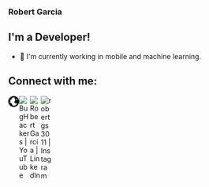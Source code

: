 ### Robert Garcia 

## I'm a Developer!
- 🔭 I'm currently working in mobile and machine learning.

## Connect with me:
[<img align="left" alt="bughackers.org" width="22px" src="https://raw.githubusercontent.com/iconic/open-iconic/master/svg/globe.svg" />][website]
[<img align="left" alt="BugHackers | YouTube" width="22px" src="https://cdn.jsdelivr.net/npm/simple-icons@v3/icons/youtube.svg" />][youtube]
[<img align="left" alt="Robert Garcia | LinkedIn" width="22px" src="https://cdn.jsdelivr.net/npm/simple-icons@v3/icons/linkedin.svg" />][linkedin]
[<img align="left" alt="robertgs3011 | Instagram" width="22px" src="https://cdn.jsdelivr.net/npm/simple-icons@v3/icons/instagram.svg" />][instagram]

</details>

[website]: http://bughackers.org/
[youtube]: https://www.youtube.com/channel/UCyjh0dAR0Qjg-MPuH2qWPAg
[instagram]: https://www.instagram.com/hrod.garcia/
[linkedin]: https://www.linkedin.com/in/robert-garcia-37a346199/
